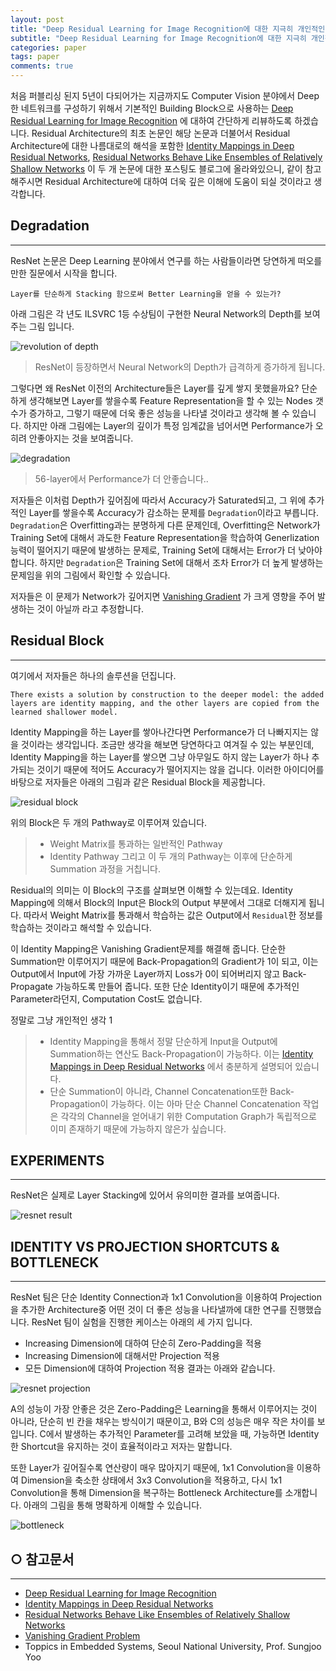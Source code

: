 ```yaml
---
layout: post
title: "Deep Residual Learning for Image Recognition에 대한 지극히 개인적인 이해"
subtitle: "Deep Residual Learning for Image Recognition에 대한 지극히 개인적인 이해"
categories: paper
tags: paper
comments: true
---
```


처음 퍼블리싱 된지 5년이 다되어가는 지금까지도 Computer Vision 분야에서 Deep한 네트워크를 구성하기 위해서 기본적인 Building Block으로 사용하는 [Deep Residual Learning for Image Recognition](https://arxiv.org/abs/1512.03385/) 에 대하여 간단하게 리뷰하도록 하겠습니다. Residual Architecture의 최초 논문인 해당 논문과 더불어서 Residual Architecture에 대한 나름대로의 해석을 포함한 [Identity Mappings in Deep Residual Networks](https://arxiv.org/abs/1603.05027/), [Residual Networks Behave Like Ensembles of Relatively Shallow Networks](https://arxiv.org/abs/1605.06431/) 이 두 개 논문에 대한 포스팅도 블로그에 올라와있으니, 같이 참고해주시면 Residual Architecture에 대하여 더욱 깊은 이해에 도움이 되실 것이라고 생각합니다.

## Degradation
****
ResNet 논문은 Deep Learning 분야에서 연구를 하는 사람들이라면 당연하게 떠오를 만한 질문에서 시작을 합니다.

`Layer를 단순하게 Stacking 함으로써 Better Learning을 얻을 수 있는가?`

아래 그림은 각 년도 ILSVRC 1등 수상팀이 구현한 Neural Network의 Depth를 보여주는 그림 입니다.

![revolution of depth](/assets/img/20190531/revolution-of-depth.png)
> ResNet이 등장하면서 Neural Network의 Depth가 급격하게 증가하게 됩니다.

그렇다면 왜 ResNet 이전의 Architecture들은 Layer를 깊게 쌓지 못했을까요?
단순하게 생각해보면 Layer를 쌓을수록 Feature Representation을 할 수 있는 Nodes 갯수가 증가하고, 그렇기 때문에 더욱 좋은 성능을 나타낼 것이라고 생각해 볼 수 있습니다.
하지만 아래 그림에는 Layer의 깊이가 특정 임계값을 넘어서면 Performance가 오히려 안좋아지는 것을 보여줍니다.

![degradation](/assets/img/20190531/degradation.png)
> 56-layer에서 Performance가 더 안좋습니다..

저자들은 이처럼 Depth가 깊어짐에 따라서 Accuracy가 Saturated되고, 그 위에 추가적인 Layer를 쌓을수록 Accuracy가 감소하는 문제를 `Degradation`이라고 부릅니다.
`Degradation`은 Overfitting과는 분명하게 다른 문제인데, Overfitting은 Network가 Training Set에 대해서 과도한 Feature Representation을 학습하여 Generlization 능력이 떨어지기 때문에 발생하는 문제로, Training Set에 대해서는 Error가 더 낮아야 합니다.
하지만 `Degradation`은 Training Set에 대해서 조차 Error가 더 높게 발생하는 문제임을 위의 그림에서 확인할 수 있습니다.

저자들은 이 문제가 Network가 깊어지면 [Vanishing Gradient](https://brunch.co.kr/@chris-song/39) 가 크게 영향을 주어 발생하는 것이 아닐까 라고 추정합니다.


## Residual Block
****
여기에서 저자들은 하나의 솔루션을 던집니다.

`There exists a solution by construction to the deeper model: the added layers are identity mapping, and the other layers are copied from the learned shallower model.`

Identity Mapping을 하는 Layer를 쌓아나간다면 Performance가 더 나빠지지는 않을 것이라는 생각입니다.
조금만 생각을 해보면 당연하다고 여겨질 수 있는 부분인데, Identity Mapping을 하는 Layer를 쌓으면 그냥 아무일도 하지 않는 Layer가 하나 추가되는 것이기 때문에 적어도 Accuracy가 떨어지지는 않을 겁니다.
이러한 아이디어를 바탕으로 저자들은 아래의 그림과 같은 Residual Block을 제공합니다.

![residual block](/assets/img/20190531/res-block.png)

위의 Block은 두 개의 Pathway로 이루어져 있습니다.
> - Weight Matrix를 통과하는 일반적인 Pathway
> - Identity Pathway
그리고 이 두 개의 Pathway는 이후에 단순하게 Summation 과정을 거칩니다.

Residual의 의미는 이 Block의 구조를 살펴보면 이해할 수 있는데요.
Identity Mapping에 의해서 Block의 Input은 Block의 Output 부분에서 그대로 더해지게 됩니다.
따라서 Weight Matrix를 통과해서 학습하는 값은 Output에서 `Residual`한 정보를 학습하는 것이라고 해석할 수 있습니다.

이 Identity Mapping은 Vanishing Gradient문제를 해결해 줍니다.
단순한 Summation만 이루어지기 때문에 Back-Propagation의 Gradient가 1이 되고, 이는 Output에서 Input에 가장 가까운 Layer까지 Loss가 0이 되어버리지 않고 Back-Propagate 가능하도록 만들어 줍니다.
또한 단순 Identity이기 때문에 추가적인 Parameter라던지, Computation Cost도 없습니다.

정말로 그냥 개인적인 생각 1
> - Identity Mapping을 통해서 정말 단순하게 Input을 Output에 Summation하는 연산도 Back-Propagation이 가능하다. 이는 [Identity Mappings in Deep Residual Networks](https://arxiv.org/abs/1603.05027/) 에서 충분하게 설명되어 있습니다.
> - 단순 Summation이 아니라, Channel Concatenation또한 Back-Propagation이 가능하다. 이는 아마 단순 Channel Concatenation 작업은 각각의 Channel을 얻어내기 위한 Computation Graph가 독립적으로 이미 존재하기 때문에 가능하지 않은가 싶습니다.

## EXPERIMENTS
****
ResNet은 실제로 Layer Stacking에 있어서 유의미한 결과를 보여줍니다.

![resnet result](/assets/img/20190531/resnet-result.png)

## IDENTITY VS PROJECTION SHORTCUTS & BOTTLENECK
****
ResNet 팀은 단순 Identity Connection과 1x1 Convolution을 이용하여 Projection을 추가한 Architecture중 어떤 것이 더 좋은 성능을 나타낼까에 대한 연구를 진행했습니다.
ResNet 팀이 실험을 진행한 케이스는 아래의 세 가지 입니다.
* Increasing Dimension에 대하여 단순히 Zero-Padding을 적용
* Increasing Dimension에 대해서만 Projection 적용
* 모든 Dimension에 대하여 Projection 적용
결과는 아래와 같습니다.

![resnet projection](/assets/img/20190531/resnet-projection.png)

A의 성능이 가장 안좋은 것은 Zero-Padding은 Learning을 통해서 이루어지는 것이 아니라, 단순히 빈 칸을 채우는 방식이기 때문이고, B와 C의 성능은 매우 작은 차이를 보입니다.
C에서 발생하는 추가적인 Parameter를 고려해 보았을 때, 가능하면 Identity한 Shortcut을 유지하는 것이 효율적이라고 저자는 말합니다.

또한 Layer가 깊어질수록 연산량이 매우 많아지기 때문에, 1x1 Convolution을 이용하여 Dimension을 축소한 상태에서 3x3 Convolution을 적용하고, 다시 1x1 Convolution을 통해 Dimension을 복구하는 Bottleneck Architecture를 소개합니다.
아래의 그림을 통해 명확하게 이해할 수 있습니다.

![bottleneck](/assets/img/20190531/bottleneck.png)

## ○ 참고문서
****
* [Deep Residual Learning for Image Recognition](https://arxiv.org/abs/1512.03385/)
* [Identity Mappings in Deep Residual Networks](https://arxiv.org/abs/1603.05027/)
* [Residual Networks Behave Like Ensembles of Relatively Shallow Networks](https://arxiv.org/abs/1605.06431/)
* [Vanishing Gradient Problem](https://brunch.co.kr/@chris-song/39)
* Toppics in Embedded Systems, Seoul National University, Prof. Sungjoo Yoo